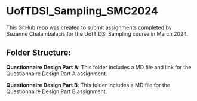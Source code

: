 # UofTDSI_Sampling_SMC2024
This GitHub repo was created to submit assignments completed by Suzanne Chalambalacis for the UofT DSI Sampling course in March 2024.

## Folder Structure:
**Questionnaire Design Part A**:
This folder includes a MD file and link for the Questionnaire Design Part A assignment.

**Questionnaire Design Part B**:
This folder includes a MD file for the Questionnaire Design Part B assignment.

